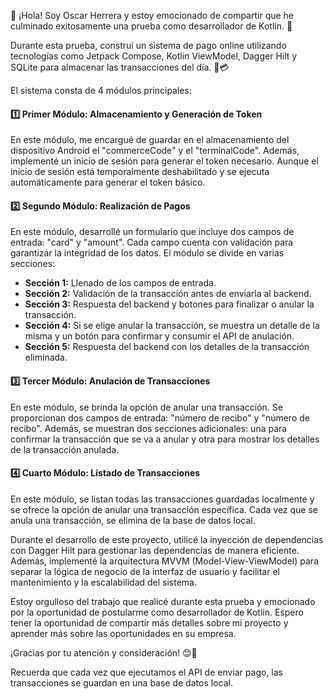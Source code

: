 🎉 ¡Hola! Soy Oscar Herrera y estoy emocionado de compartir que he culminado exitosamente una prueba como desarrollador de Kotlin. 🚀

Durante esta prueba, construí un sistema de pago online utilizando tecnologías como Jetpack Compose, Kotlin ViewModel, Dagger Hilt y SQLite para almacenar las transacciones del día. 📱💳

El sistema consta de 4 módulos principales:

#### 1️⃣ Primer Módulo: Almacenamiento y Generación de Token
En este módulo, me encargué de guardar en el almacenamiento del dispositivo Android el "commerceCode" y el "terminalCode". Además, implementé un inicio de sesión para generar el token necesario. Aunque el inicio de sesión está temporalmente deshabilitado y se ejecuta automáticamente para generar el token básico.

#### 2️⃣ Segundo Módulo: Realización de Pagos
En este módulo, desarrollé un formulario que incluye dos campos de entrada: "card" y "amount". Cada campo cuenta con validación para garantizar la integridad de los datos. El módulo se divide en varias secciones:

- **Sección 1:** Llenado de los campos de entrada.
- **Sección 2:** Validación de la transacción antes de enviarla al backend.
- **Sección 3:** Respuesta del backend y botones para finalizar o anular la transacción.
- **Sección 4:** Si se elige anular la transacción, se muestra un detalle de la misma y un botón para confirmar y consumir el API de anulación.
- **Sección 5:** Respuesta del backend con los detalles de la transacción eliminada.

#### 3️⃣ Tercer Módulo: Anulación de Transacciones
En este módulo, se brinda la opción de anular una transacción. Se proporcionan dos campos de entrada: "número de recibo" y "número de recibo". Además, se muestran dos secciones adicionales: una para confirmar la transacción que se va a anular y otra para mostrar los detalles de la transacción anulada.

#### 4️⃣ Cuarto Módulo: Listado de Transacciones
En este módulo, se listan todas las transacciones guardadas localmente y se ofrece la opción de anular una transacción específica. Cada vez que se anula una transacción, se elimina de la base de datos local.

Durante el desarrollo de este proyecto, utilicé la inyección de dependencias con Dagger Hilt para gestionar las dependencias de manera eficiente. Además, implementé la arquitectura MVVM (Model-View-ViewModel) para separar la lógica de negocio de la interfaz de usuario y facilitar el mantenimiento y la escalabilidad del sistema.

Estoy orgulloso del trabajo que realicé durante esta prueba y emocionado por la oportunidad de postularme como desarrollador de Kotlin. Espero tener la oportunidad de compartir más detalles sobre mi proyecto y aprender más sobre las oportunidades en su empresa.

¡Gracias por tu atención y consideración! 😊🙌

Recuerda que cada vez que ejecutamos el API de enviar pago, las transacciones se guardan en una base de datos local.
